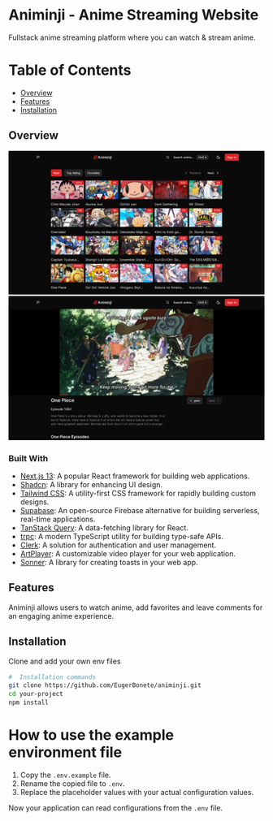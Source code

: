 # Animinji - Anime Streaming Website

Fullstack anime streaming platform where you can watch & stream anime.


# Table of Contents

- [Overview](#overview)
- [Features](#features)
- [Installation](#installation)


## Overview

![Animinji Screenshot](public/screenshot.png)
![Animinji Screenshot](public/screenshot2.png)

### Built With

- [Next.js 13](https://nextjs.org/docs): A popular React framework for building web applications.
- [Shadcn](https://ui.shadcn.com/): A library for enhancing UI design.
- [Tailwind CSS](https://tailwindcss.com/): A utility-first CSS framework for rapidly building custom designs.
- [Supabase](https://supabase.com/): An open-source Firebase alternative for building serverless, real-time applications.
- [TanStack Query](https://tanstack.com/query/latest): A data-fetching library for React.
- [trpc](https://trpc.io/): A modern TypeScript utility for building type-safe APIs.
- [Clerk](https://clerk.com/): A solution for authentication and user management.
- [ArtPlayer](https://www.artplayer.org/document/): A customizable video player for your web application.
- [Sonner](https://sonner.emilkowal.ski/): A library for creating toasts in your web app.


## Features

Animinji allows users to watch anime, add favorites and leave comments for an engaging anime experience.

## Installation

Clone and add your own env files

```bash
#  Installation commands
git clone https://github.com/EugerBonete/animinji.git
cd your-project
npm install
```

# How to use the example environment file

1. Copy the `.env.example` file.
2. Rename the copied file to `.env`.
3. Replace the placeholder values with your actual configuration values.

Now your application can read configurations from the `.env` file.


